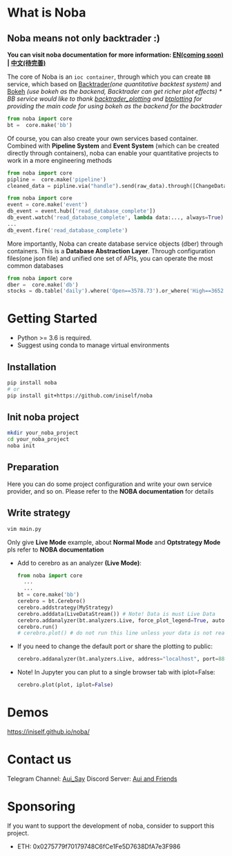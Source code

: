# What is Noba
## Noba means not only backtrader :)

**You can visit noba documentation for more information: [EN(coming soon)](#) | [中文(待完善)](#)**

The core of Noba is an `ioc container`, through which you can create `BB` service, which based on [Backtrader](https://www.backtrader.com/)*(one quantitative backtest system)* and [Bokeh](https://bokeh.org/) *(use bokeh as the backend, Backtrader can get richer plot effects)*    *\* BB service would like to thank [backtrader_plotting](https://github.com/verybadsoldier/backtrader_plotting) and [btplotting](https://github.com/happydasch/btplotting) for providing the main code for using bokeh as the backend for the backtrader*
```python
from noba import core
bt =  core.make('bb')
```

Of course, you can also create your own services based container. Combined with **Pipeline System** and **Event System** (which can be created directly through containers), noba can enable your quantitative projects to work in a more engineering methods
```python
from noba import core
pipline =  core.make('pipeline')
cleaned_data = pipline.via("handle").send(raw_data).through([ChangeDataType, RepeatRowData, ExceptionData, MissingData]).then(lambda raw_data:raw_data)
```

```python
from noba import core
event = core.make('event')
db_event = event.hub(['read_database_complete'])
db_event.watch('read_database_complete', lambda data:..., always=True)
...
db_event.fire('read_database_complete')
```

More importantly, Noba can create database service objects (dber) through containers. This is a **Database Abstraction Layer**. Through configuration files(one json file) and unified one set of APIs, you can operate the most common databases

```python
from noba import core
dber =  core.make('db')
stocks = db.table('daily').where('Open==3578.73').or_where('High==3652.46').set_index('Date').get_except('OpenInterest')
```

# Getting Started
* Python >= 3.6 is required.
* Suggest using conda to manage virtual environments


## Installation

```bash
pip install noba
# or
pip install git+https://github.com/iniself/noba
```


## Init noba project

```bash
mkdir your_noba_project
cd your_noba_project
noba init
```

## Preparation
Here you can do some project configuration and write your own service provider, and so on. Please refer to the **NOBA documentation** for details

## Write strategy
```bash
vim main.py
```

Only give **Live Mode** example, about **Normal Mode** and **Optstrategy Mode** pls refer to **NOBA documentation**
* Add to cerebro as an analyzer **(Live Mode)**:
  ```python
  from noba import core
    ...
    ...
  bt = core.make('bb')
  cerebro = bt.Cerebro()
  cerebro.addstrategy(MyStrategy)
  cerebro.adddata(LiveDataStream()) # Note! Data is must Live Data
  cerebro.addanalyzer(bt.analyzers.Live, force_plot_legend=True, autostart=True)
  cerebro.run()
  # cerebro.plot() # do not run this line unless your data is not real-time
  ```

* If you need to change the default port or share the plotting to public:

  ```python
  cerebro.addanalyzer(bt.analyzers.Live, address="localhost", port=8889)
  ```

* Note! In Jupyter you can plut to a single browser tab with iplot=False:

  ```python
  cerebro.plot(plot, iplot=False)
  ```

# Demos

<https://iniself.github.io/noba/>

# Contact us
Telegram Channel: [Aui_Say](https://t.me/aui_say)
Discord Server: [Aui and Friends](https://discord.gg/dhp8uzKSfR)


# Sponsoring

If you want to support the development of noba, consider to support this project.

* ETH: 0x0275779f70179748C6fCe1Fe5D7638DfA7e3F986
